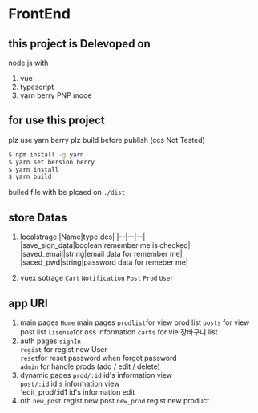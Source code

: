 # FrontEnd

## this project is Delevoped on
node.js with
  1. vue
  2. typescript
  3. yarn berry PNP mode

## for use this project
plz use yarn berry
plz build before publish (ccs Not Tested)

```bash
$ npm install -g yarn
$ yarn set bersion berry
$ yarn install
$ yarn build
```
builed file with be plcaed on `./dist`

## store Datas

1. localstrage
|Name|type|des|
|--|--|--|
|save_sign_data|boolean|remember me is checked|
|saved_email|string|email data for remember me|
|saced_pwd|string|password data for remeber me|

2. vuex sotrage
`Cart`
`Notification`
`Post`
`Prod`
`User`

## app URI
1. main pages
`Home` main pages
`prodlist`for view prod list
`posts` for view post list
`lisense`for oss information
`carts`  for vie 장바구니 list
2. auth pages
`signIn`  
`regist` for regist new User  
`reset`for reset password when forgot password  
`admin` for handle prods (add / edit / delete)  
3. dynamic pages
`prod/:id` id's information view  
`post/:id` id's information view  
`edit_prod/:id1 id's information edit  
4. oth
`new_post` regist new post
`new_prod` regist new product  
